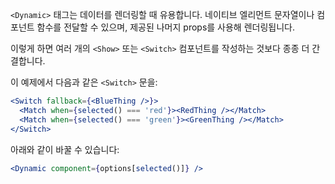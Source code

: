 `<Dynamic>` 태그는 데이터를 렌더링할 때 유용합니다. 네이티브 엘리먼트 문자열이나 컴포넌트 함수를 전달할 수 있으며, 제공된 나머지 props를 사용해 렌더링됩니다.

이렇게 하면 여러 개의 `<Show>` 또는 `<Switch>` 컴포넌트를 작성하는 것보다 종종 더 간결합니다.

이 예제에서 다음과 같은 `<Switch>` 문을:

```jsx
<Switch fallback={<BlueThing />}>
  <Match when={selected() === 'red'}><RedThing /></Match>
  <Match when={selected() === 'green'}><GreenThing /></Match>
</Switch>
```

아래와 같이 바꿀 수 있습니다:

```jsx
<Dynamic component={options[selected()]} />
```
